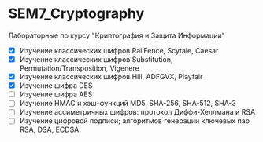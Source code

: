 # SEM7_Cryptography
Лабораторные по курсу "Криптография и Защита Информации"

* [x] Изучение классических шифров RailFence, Scytale, Caesar
* [x] Изучение классических шифров Substitution, Permutation/Transposition, Vigenere
* [x] Изучение классических шифров Hill, ADFGVX, Playfair
* [x] Изучение шифра DES
* [ ] Изучение шифра AES
* [ ] Изучение HMAC и хэш-функций MD5, SHA-256, SHA-512, SHA-3
* [ ] Изучение ассиметричных шифров: протокол Диффи-Хеллмана и RSA
* [ ] Изучение цифровой подписи; алгоритмов генерации ключевых пар RSA, DSA, ECDSA
